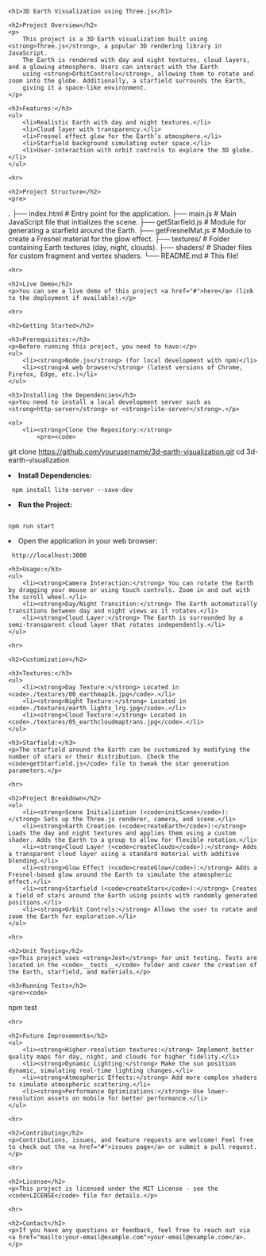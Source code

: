 <!DOCTYPE html>
<html lang="en">
<head>
    <meta charset="UTF-8">
    <meta name="viewport" content="width=device-width, initial-scale=1.0">
    <title>3D Earth Visualization using Three.js - README</title>
</head>
<body>

    <h1>3D Earth Visualization using Three.js</h1>

    <h2>Project Overview</h2>
    <p>
        This project is a 3D Earth visualization built using <strong>Three.js</strong>, a popular 3D rendering library in JavaScript.
        The Earth is rendered with day and night textures, cloud layers, and a glowing atmosphere. Users can interact with the Earth
        using <strong>OrbitControls</strong>, allowing them to rotate and zoom into the globe. Additionally, a starfield surrounds the Earth,
        giving it a space-like environment.
    </p>

    <h3>Features:</h3>
    <ul>
        <li>Realistic Earth with day and night textures.</li>
        <li>Cloud layer with transparency.</li>
        <li>Fresnel effect glow for the Earth’s atmosphere.</li>
        <li>Starfield background simulating outer space.</li>
        <li>User-interaction with orbit controls to explore the 3D globe.</li>
    </ul>

    <hr>

    <h2>Project Structure</h2>
    <pre>
.
├── index.html          # Entry point for the application.
├── main.js             # Main JavaScript file that initializes the scene.
├── getStarfield.js     # Module for generating a starfield around the Earth.
├── getFresnelMat.js    # Module to create a Fresnel material for the glow effect.
├── textures/           # Folder containing Earth textures (day, night, clouds).
├── shaders/            # Shader files for custom fragment and vertex shaders.
└── README.md           # This file!
    </pre>

    <hr>

    <h2>Live Demo</h2>
    <p>You can see a live demo of this project <a href="#">here</a> (link to the deployment if available).</p>

    <hr>

    <h2>Getting Started</h2>

    <h3>Prerequisites:</h3>
    <p>Before running this project, you need to have:</p>
    <ul>
        <li><strong>Node.js</strong> (for local development with npm)</li>
        <li><strong>A web browser</strong> (latest versions of Chrome, Firefox, Edge, etc.)</li>
    </ul>

    <h3>Installing the Dependencies</h3>
    <p>You need to install a local development server such as <strong>http-server</strong> or <strong>lite-server</strong>.</p>

    <ol>
        <li><strong>Clone the Repository:</strong>
            <pre><code>
git clone https://github.com/yourusername/3d-earth-visualization.git
cd 3d-earth-visualization
            </code></pre>
        </li>
        <li><strong>Install Dependencies:</strong>
            <pre><code>
npm install lite-server --save-dev
            </code></pre>
        </li>
        <li><strong>Run the Project:</strong>
            <pre><code>
npm run start
            </code></pre>
        </li>
        <li>Open the application in your web browser:
            <pre><code>
http://localhost:3000
            </code></pre>
        </li>
    </ol>

    <h3>Usage:</h3>
    <ul>
        <li><strong>Camera Interaction:</strong> You can rotate the Earth by dragging your mouse or using touch controls. Zoom in and out with the scroll wheel.</li>
        <li><strong>Day/Night Transition:</strong> The Earth automatically transitions between day and night views as it rotates.</li>
        <li><strong>Cloud Layer:</strong> The Earth is surrounded by a semi-transparent cloud layer that rotates independently.</li>
    </ul>

    <hr>

    <h2>Customization</h2>

    <h3>Textures:</h3>
    <ul>
        <li><strong>Day Texture:</strong> Located in <code>./textures/00_earthmap1k.jpg</code>.</li>
        <li><strong>Night Texture:</strong> Located in <code>./textures/earth_lights_lrg.jpg</code>.</li>
        <li><strong>Cloud Texture:</strong> Located in <code>./textures/05_earthcloudmaptrans.jpg</code>.</li>
    </ul>

    <h3>Starfield:</h3>
    <p>The starfield around the Earth can be customized by modifying the number of stars or their distribution. Check the <code>getStarfield.js</code> file to tweak the star generation parameters.</p>

    <hr>

    <h2>Project Breakdown</h2>
    <ol>
        <li><strong>Scene Initialization (<code>initScene</code>):</strong> Sets up the Three.js renderer, camera, and scene.</li>
        <li><strong>Earth Creation (<code>createEarth</code>):</strong> Loads the day and night textures and applies them using a custom shader. Adds the Earth to a group to allow for flexible rotation.</li>
        <li><strong>Cloud Layer (<code>createClouds</code>):</strong> Adds a transparent cloud layer using a standard material with additive blending.</li>
        <li><strong>Glow Effect (<code>createGlow</code>):</strong> Adds a Fresnel-based glow around the Earth to simulate the atmospheric effect.</li>
        <li><strong>Starfield (<code>createStars</code>):</strong> Creates a field of stars around the Earth using points with randomly generated positions.</li>
        <li><strong>Orbit Controls:</strong> Allows the user to rotate and zoom the Earth for exploration.</li>
    </ol>

    <hr>

    <h2>Unit Testing</h2>
    <p>This project uses <strong>Jest</strong> for unit testing. Tests are located in the <code>__tests__</code> folder and cover the creation of the Earth, starfield, and materials.</p>

    <h3>Running Tests</h3>
    <pre><code>
npm test
    </code></pre>

    <hr>

    <h2>Future Improvements</h2>
    <ul>
        <li><strong>Higher-resolution textures:</strong> Implement better quality maps for day, night, and clouds for higher fidelity.</li>
        <li><strong>Dynamic Lighting:</strong> Make the sun position dynamic, simulating real-time lighting changes.</li>
        <li><strong>Atmospheric Effects:</strong> Add more complex shaders to simulate atmospheric scattering.</li>
        <li><strong>Performance Optimizations:</strong> Use lower-resolution assets on mobile for better performance.</li>
    </ul>

    <hr>

    <h2>Contributing</h2>
    <p>Contributions, issues, and feature requests are welcome! Feel free to check out the <a href="#">issues page</a> or submit a pull request.</p>

    <hr>

    <h2>License</h2>
    <p>This project is licensed under the MIT License - see the <code>LICENSE</code> file for details.</p>

    <hr>

    <h2>Contact</h2>
    <p>If you have any questions or feedback, feel free to reach out via <a href="mailto:your-email@example.com">your-email@example.com</a>.</p>

</body>
</html>

